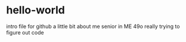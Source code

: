 # hello-world
intro file for github
a little bit about me
senior in ME 49o really trying to figure out code
